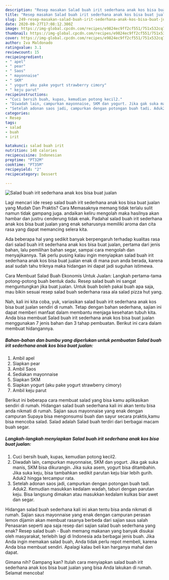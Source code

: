 ```yaml
---
description: "Resep masakan Salad buah irit sederhana anak kos bisa buat jualan | Cara Buat Salad buah irit sederhana anak kos bisa buat jualan Yang Mudah Dan Praktis"
title: "Resep masakan Salad buah irit sederhana anak kos bisa buat jualan | Cara Buat Salad buah irit sederhana anak kos bisa buat jualan Yang Mudah Dan Praktis"
slug: 249-resep-masakan-salad-buah-irit-sederhana-anak-kos-bisa-buat-jualan-cara-buat-salad-buah-irit-sederhana-anak-kos-bisa-buat-jualan-yang-mudah-dan-praktis
date: 2020-09-27T17:08:12.300Z
image: https://img-global.cpcdn.com/recipes/e9824ec9ff2cf551/751x532cq70/salad-buah-irit-sederhana-anak-kos-bisa-buat-jualan-foto-resep-utama.jpg
thumbnail: https://img-global.cpcdn.com/recipes/e9824ec9ff2cf551/751x532cq70/salad-buah-irit-sederhana-anak-kos-bisa-buat-jualan-foto-resep-utama.jpg
cover: https://img-global.cpcdn.com/recipes/e9824ec9ff2cf551/751x532cq70/salad-buah-irit-sederhana-anak-kos-bisa-buat-jualan-foto-resep-utama.jpg
author: Iva Maldonado
ratingvalue: 3.1
reviewcount: 15
recipeingredient:
- " apel"
- " pear"
- " Saos"
- " mayonnaise"
- " SKM"
- " yogurt aku pake yogurt strawberry cimory"
- " keju parut"
recipeinstructions:
- "Cuci bersih buah, kupas, kemudian potong kecil2."
- "Diwadah lain, campurkan mayonnaise, SKM dan yogurt. Jika gak suka manis, SKM bisa dikurangin. Jika suka asem, yogurt bisa ditambahin. Jika suka keju, bisa tambahkan sedikit parutan keju biar lebih gurih. Aduk2 hingga tercampur rata."
- "Setelah adonan saos jadi, campurkan dengan potongan buah tadi. Aduk2. Kemudian masukkan kedalam wadah, taburi dengan parutan keju. Bisa langsung dimakan atau masukkan kedalam kulkas biar awet dan segar."
categories:
- Resep
tags:
- salad
- buah
- irit

katakunci: salad buah irit 
nutrition: 148 calories
recipecuisine: Indonesian
preptime: "PT32M"
cooktime: "PT35M"
recipeyield: "2"
recipecategory: Dessert

---
```



![Salad buah irit sederhana anak kos bisa buat jualan](https://img-global.cpcdn.com/recipes/e9824ec9ff2cf551/751x532cq70/salad-buah-irit-sederhana-anak-kos-bisa-buat-jualan-foto-resep-utama.jpg)

Lagi mencari ide resep salad buah irit sederhana anak kos bisa buat jualan yang Mudah Dan Praktis? Cara Memasaknya memang tidak terlalu sulit namun tidak gampang juga. andaikan keliru mengolah maka hasilnya akan hambar dan justru cenderung tidak enak. Padahal salad buah irit sederhana anak kos bisa buat jualan yang enak seharusnya memiliki aroma dan cita rasa yang dapat memancing selera kita.

Ada beberapa hal yang sedikit banyak berpengaruh terhadap kualitas rasa dari salad buah irit sederhana anak kos bisa buat jualan, pertama dari jenis bahan, lalu pemilihan bahan segar, sampai cara mengolah dan menyajikannya. Tak perlu pusing kalau ingin menyiapkan salad buah irit sederhana anak kos bisa buat jualan enak di mana pun anda berada, karena asal sudah tahu triknya maka hidangan ini dapat jadi suguhan istimewa.

Cara Membuat Salad Buah Ekonomis Untuk Jualan: Langkah pertama-tama potong-potong buah bentuk dadu. Resep salad buah ini sangat menguntungkan jika buat jualan. Untuk buah boleh pakai buah apa saja, mau bikin sesuai resep salad buah sederhana rasa ala salad pizza hut yang.


Nah, kali ini kita coba, yuk, variasikan salad buah irit sederhana anak kos bisa buat jualan sendiri di rumah. Tetap dengan bahan sederhana, sajian ini dapat memberi manfaat dalam membantu menjaga kesehatan tubuh kita. Anda bisa membuat Salad buah irit sederhana anak kos bisa buat jualan menggunakan 7 jenis bahan dan 3 tahap pembuatan. Berikut ini cara dalam membuat hidangannya.

<!--inarticleads1-->

##### Bahan-bahan dan bumbu yang diperlukan untuk pembuatan Salad buah irit sederhana anak kos bisa buat jualan:

1. Ambil  apel
1. Siapkan  pear
1. Ambil  Saos
1. Sediakan  mayonnaise
1. Siapkan  SKM
1. Siapkan  yogurt (aku pake yogurt strawberry cimory)
1. Ambil  keju parut


Berikut ini beberapa cara membuat salad yang bisa kamu aplikasikan sendiri di rumah. Hidangan salad buah sederhana kali ini akan tentu bisa anda nikmati di rumah. Sajian saus mayonnaise yang enak dengan campuran Supaya bisa mengonsumsi buah dan sayur secara praktis,kamu bisa mencoba salad. Salad adalah Salad buah terdiri dari berbagai macam buah segar. 

<!--inarticleads2-->

##### Langkah-langkah menyiapkan Salad buah irit sederhana anak kos bisa buat jualan:

1. Cuci bersih buah, kupas, kemudian potong kecil2.
1. Diwadah lain, campurkan mayonnaise, SKM dan yogurt. Jika gak suka manis, SKM bisa dikurangin. Jika suka asem, yogurt bisa ditambahin. Jika suka keju, bisa tambahkan sedikit parutan keju biar lebih gurih. Aduk2 hingga tercampur rata.
1. Setelah adonan saos jadi, campurkan dengan potongan buah tadi. Aduk2. Kemudian masukkan kedalam wadah, taburi dengan parutan keju. Bisa langsung dimakan atau masukkan kedalam kulkas biar awet dan segar.


Hidangan salad buah sederhana kali ini akan tentu bisa anda nikmati di rumah. Sajian saus mayonnaise yang enak dengan campuran perasan lemon dijamin akan membuat rasanya berbeda dari sajian saus salah Penasaran seperti apa saja resep dari sajian salad buah sederhana yang enak? Resep salad buah - Buah memang makanan yang banyak disukai oleh masyarakat, terlebih lagi di Indonesia ada berbagai jenis buah. Jika Anda ingin memakan salad buah, Anda tidak perlu repot membeli, karena Anda bisa membuat sendiri. Apalagi kalau beli kan harganya mahal dan dapat. 

Gimana nih? Gampang kan? Itulah cara menyiapkan salad buah irit sederhana anak kos bisa buat jualan yang bisa Anda lakukan di rumah. Selamat mencoba!
